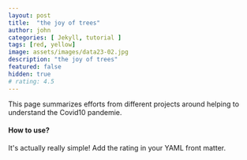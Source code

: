 ```yaml
---
layout: post
title:  "the joy of trees"
author: john
categories: [ Jekyll, tutorial ]
tags: [red, yellow]
image: assets/images/data23-02.jpg
description: "the joy of trees"
featured: false
hidden: true
# rating: 4.5
---
```


This page summarizes efforts from different projects around helping to understand the Covid10 pandemie.

#### How to use?

It's actually really simple! Add the rating in your YAML front matter.

